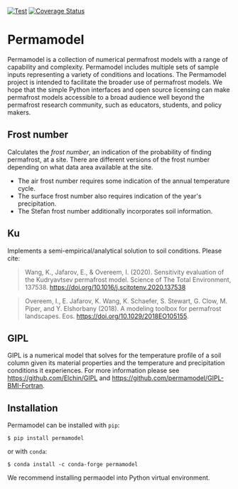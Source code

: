 [![Test](https://github.com/permamodel/permamodel/actions/workflows/test.yml/badge.svg)](https://github.com/permamodel/permamodel/actions/workflows/test.yml)
[![Coverage Status](https://coveralls.io/repos/github/permamodel/permamodel/badge.svg?branch=main)](https://coveralls.io/github/permamodel/permamodel?branch=main)

Permamodel
==========

Permamodel is a collection of numerical permafrost models with a range of capability and complexity.
Permamodel includes multiple sets of sample inputs representing a variety of conditions and locations.
The Permamodel project is intended to facilitate the broader use of permafrost models.
We hope that the simple Python interfaces and open source licensing can make permafrost models accessible to a broad audience well beyond the permafrost research community, such as educators, students, and policy makers. 

Frost number
-----------
Calculates the *frost number*, an indication of the probability
of finding permafrost, at a site.  There are different versions of the
frost number depending on what data area available at the site.  

* The air frost number requires some indication of the annual temperature cycle.
* The surface frost number also requires indication of the year's precipitation.
* The Stefan frost number additionally incorporates soil information.

Ku
--

Implements a semi-empirical/analytical solution to soil conditions. Please cite:

> Wang, K., Jafarov, E., & Overeem, I. (2020). Sensitivity evaluation of the Kudryavtsev permafrost model. Science of The Total Environment, 137538. https://doi.org/10.1016/j.scitotenv.2020.137538

> Overeem, I., E. Jafarov, K. Wang, K. Schaefer, S. Stewart, G. Clow, M. Piper, and Y. Elshorbany (2018). A modeling toolbox for permafrost landscapes. Eos. https://doi.org/10.1029/2018EO105155.

GIPL
----

GIPL is a numerical model that solves for the temperature profile
of a soil column given its material properties and the temperature and
precipitation conditions it experiences. For more information please see https://github.com/Elchin/GIPL and https://github.com/permamodel/GIPL-BMI-Fortran.

Installation
------------

Permamodel can be installed with `pip`:
```
$ pip install permamodel
```
or with `conda`:
```
$ conda install -c conda-forge permamodel
```
We recommend installing permaodel into Python virtual environment.
